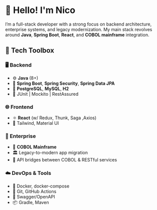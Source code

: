 # 👋 Hello! I'm Nico
I’m a full-stack developer with a strong focus on backend architecture, enterprise systems, and legacy modernization. My main stack revolves around **Java**, **Spring Boot**, **React**, and **COBOL mainframe** integration.

## 🧰 Tech Toolbox

### 🖥️ Backend
- ⚙️ **Java** (8+)
- 🚀 **Spring Boot**, **Spring Security**, **Spring Data JPA**
- 🐘 **PostgreSQL**, **MySQL**, **H2**
- 🧪 JUnit | Mockito | RestAssured

### 🌐 Frontend
- ⚛️ **React** (w/ Redux, Thunk, Saga ,Axios)
- 🎨 Tailwind, Material UI

### 🏢 Enterprise
- 💾 **COBOL Mainframe**
- 🏛️ Legacy-to-modern app migration
- 🧩 API bridges between COBOL & RESTful services

### ☁️ DevOps & Tools
- 🐳 Docker, docker-compose
- 🔧 Git, GitHub Actions
- 📓 Swagger/OpenAPI
- 📦 Gradle, Maven
